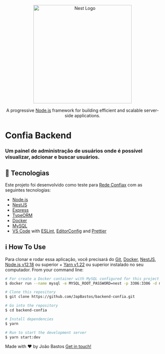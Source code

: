<p align="center">
  <a href="http://nestjs.com/" target="blank"><img src="https://nestjs.com/img/logo_text.svg" width="320" alt="Nest Logo" /></a>
</p>

[circleci-image]: https://img.shields.io/circleci/build/github/nestjs/nest/master?token=abc123def456
[circleci-url]: https://circleci.com/gh/nestjs/nest

  <p align="center">A progressive <a href="http://nodejs.org" target="_blank">Node.js</a> framework for building efficient and scalable server-side applications.</p>

# Confia Backend

### Um painel de administração de usuários onde é possível visualizar, adcionar e buscar usuários.

## :rocket: Tecnologias

Este projeto foi desenvolvido como teste para [Rede Confiax](https://www.confiaxseguros.com.br/) com as seguintes tecnologias:

- [Node.js][nodejs]
- [NestJS](https://nestjs.com/)
- [Express](https://expressjs.com/)
- [TypeORM](https://typeorm.io/#/)
- [Docker](https://www.docker.com/docker-community)
- [MySQL](https://www.mysql.com/)
- [VS Code][vc] with [ESLint][vceslint], [EditorConfig][vceditconfig] and [Prettier][vcprettier]

## :information_source: How To Use

Para clonar e rodar essa aplicação, você precisará do [Git](https://git-scm.com), [Docker](https://www.docker.com/docker-community), [NestJS](https://nestjs.com/), [Node.js v12.18][nodejs] ou superior + [Yarn v1.22][yarn] ou superior instalado no seu computador.
From your command line:

```bash
# For create a Docker container with MySQL configured for this project
$ docker run --name mysql -e MYSQL_ROOT_PASSWORD=nest -p 3306:3306 -d mysql

# Clone this repository
$ git clone https://github.com/JapBastos/backend-confia.git

# Go into the repository
$ cd backend-confia

# Install dependencies
$ yarn

# Run to start the development server
$ yarn start:dev
```

Made with ♥ by João Bastos [Get in touch!](https://www.linkedin.com/in/japbastos/)

[nodejs]: https://nodejs.org/
[yarn]: https://yarnpkg.com/
[vc]: https://code.visualstudio.com/
[vceditconfig]: https://marketplace.visualstudio.com/items?itemName=EditorConfig.EditorConfig
[vceslint]: https://marketplace.visualstudio.com/items?itemName=dbaeumer.vscode-eslint
[vcprettier]: https://marketplace.visualstudio.com/items?itemName=esbenp.prettier-vscode
